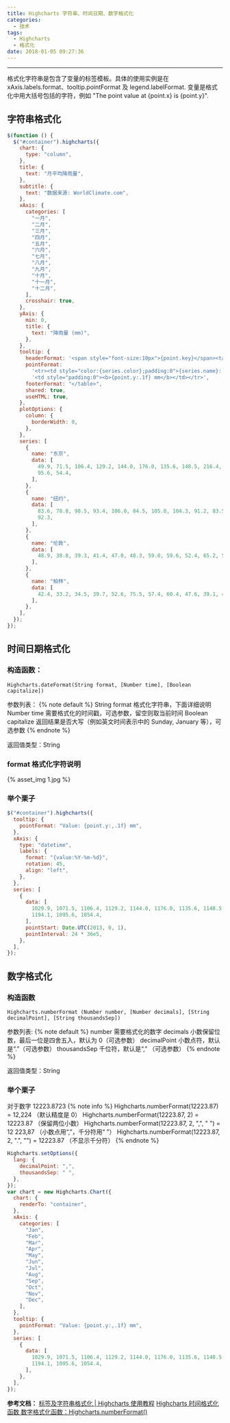 ```yaml
---
title: Highcharts 字符串、时间日期、数字格式化
categories:
  - 技术
tags:
  - Highcharts
  - 格式化
date: 2018-01-05 09:27:36
---
```


---

格式化字符串是包含了变量的标签模板。具体的使用实例是在 xAxis.labels.format、tooltip.pointFormat 及 legend.labelFormat.
变量是格式化中用大括号包括的字符，例如 "The point value at {point.x} is {point.y}".

<!-- more -->

## 字符串格式化

```js
$(function () {
  $("#container").highcharts({
    chart: {
      type: "column",
    },
    title: {
      text: "月平均降雨量",
    },
    subtitle: {
      text: "数据来源: WorldClimate.com",
    },
    xAxis: {
      categories: [
        "一月",
        "二月",
        "三月",
        "四月",
        "五月",
        "六月",
        "七月",
        "八月",
        "九月",
        "十月",
        "十一月",
        "十二月",
      ],
      crosshair: true,
    },
    yAxis: {
      min: 0,
      title: {
        text: "降雨量 (mm)",
      },
    },
    tooltip: {
      headerFormat: '<span style="font-size:10px">{point.key}</span><table>',
      pointFormat:
        '<tr><td style="color:{series.color};padding:0">{series.name}: </td>' +
        '<td style="padding:0"><b>{point.y:.1f} mm</b></td></tr>',
      footerFormat: "</table>",
      shared: true,
      useHTML: true,
    },
    plotOptions: {
      column: {
        borderWidth: 0,
      },
    },
    series: [
      {
        name: "东京",
        data: [
          49.9, 71.5, 106.4, 129.2, 144.0, 176.0, 135.6, 148.5, 216.4, 194.1,
          95.6, 54.4,
        ],
      },
      {
        name: "纽约",
        data: [
          83.6, 78.8, 98.5, 93.4, 106.0, 84.5, 105.0, 104.3, 91.2, 83.5, 106.6,
          92.3,
        ],
      },
      {
        name: "伦敦",
        data: [
          48.9, 38.8, 39.3, 41.4, 47.0, 48.3, 59.0, 59.6, 52.4, 65.2, 59.3, 51.2,
        ],
      },
      {
        name: "柏林",
        data: [
          42.4, 33.2, 34.5, 39.7, 52.6, 75.5, 57.4, 60.4, 47.6, 39.1, 46.8, 51.1,
        ],
      },
    ],
  });
});
```

## 时间日期格式化

### 构造函数：

```
Highcharts.dateFormat(String format, [Number time], [Boolean capitalize])
```

参数列表：
{% note default %}
String format 格式化字符串，下面详细说明
Number time 需要格式化的时间戳，可选参数，留空则取当前时间
Boolean capitalize 返回结果是否大写（例如英文时间表示中的 Sunday, January 等），可选参数
{% endnote %}

返回值类型：String

### format 格式化字符说明

{% asset_img 1.jpg %}

### 举个栗子

```js
$("#container").highcharts({
  tooltip: {
    pointFormat: "Value: {point.y:,.1f} mm",
  },
  xAxis: {
    type: "datetime",
    labels: {
      format: "{value:%Y-%m-%d}",
      rotation: 45,
      align: "left",
    },
  },
  series: [
    {
      data: [
        1029.9, 1071.5, 1106.4, 1129.2, 1144.0, 1176.0, 1135.6, 1148.5, 1216.4,
        1194.1, 1095.6, 1054.4,
      ],
      pointStart: Date.UTC(2013, 0, 1),
      pointInterval: 24 * 36e5,
    },
  ],
});
```

## 数字格式化

### 构造函数

```
Highcharts.numberFormat (Number number, [Number decimals], [String decimalPoint], [String thousandsSep])
```

参数列表:
{% note default %}
number 需要格式化的数字
decimals 小数保留位数，最后一位是四舍五入，默认为 0（可选参数）
decimalPoint 小数点符，默认是“.”（可选参数）
thousandsSep 千位符，默认是“,” （可选参数）
{% endnote %}

返回值类型：String

### 举个栗子

对于数字 12223.8723
{% note info %}
Highcharts.numberFormat(12223.87) = 12,224 （默认精度是 0）
Highcharts.numberFormat(12223.87, 2) = 12223.87 （保留两位小数）
Highcharts.numberFormat(12223.87, 2, ",", " ") = 12 223,87 （小数点用“,”，千分符用“ ”）
Highcharts.numberFormat(12223.87, 2, ".", "") = 12223.87 （不显示千分符）
{% endnote %}

```js
Highcharts.setOptions({
  lang: {
    decimalPoint: ",",
    thousandsSep: " ",
  },
});
var chart = new Highcharts.Chart({
  chart: {
    renderTo: "container",
  },
  xAxis: {
    categories: [
      "Jan",
      "Feb",
      "Mar",
      "Apr",
      "May",
      "Jun",
      "Jul",
      "Aug",
      "Sep",
      "Oct",
      "Nov",
      "Dec",
    ],
  },
  tooltip: {
    pointFormat: "Value: {point.y:,.1f} mm",
  },
  series: [
    {
      data: [
        1029.9, 1071.5, 1106.4, 1129.2, 1144.0, 1176.0, 1135.6, 1148.5, 1216.4,
        1194.1, 1095.6, 1054.4,
      ],
    },
  ],
});
```

**参考文档：**
[标签及字符串格式化 | Highcharts 使用教程](https://www.hcharts.cn/docs/basic-labels-string-formatting)
[Highcharts 时间格式化函数 ](https://bbs.hcharts.cn/article-124-1.html)
[数字格式化函数：Highcharts.numberFormat() ](https://bbs.hcharts.cn/article-54-1.html)
